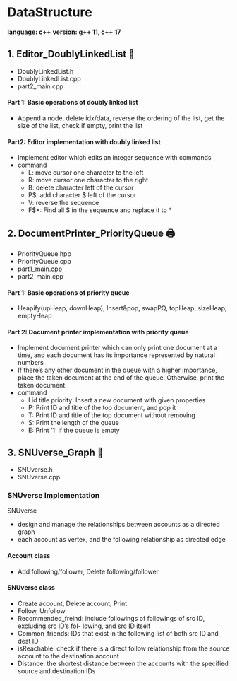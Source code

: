 # DataStructure

**language: c++**
**version: g++ 11, c++ 17**

## 1. Editor_DoublyLinkedList 📀
- DoublyLinkedList.h
- DoublyLinkedList.cpp
- part2_main.cpp
#### Part 1: Basic operations of doubly linked list
- Append a node, delete idx/data, reverse the ordering of the list, get the size of the list, check if empty, print the list
#### Part2: Editor implementation with doubly linked list
- Implement editor which edits an integer sequence with commands
- command  
  - L: move cursor one character to the left
  - R: move cursor one character to the right
  - B: delete character left of the cursor
  - P$: add character $ left of the cursor
  - V: reverse the sequence
  - F$*: Find all $ in the sequence and replace it to *


## 2. DocumentPrinter_PriorityQueue 🖨️

- PriorityQueue.hpp
- PriorityQueue.cpp
- part1_main.cpp
- part2_main.cpp

#### Part 1: Basic operations of priority queue
- Heapify(upHeap, downHeap), Insert&pop, swapPQ, topHeap, sizeHeap, emptyHeap
#### Part 2: Document printer implementation with priority queue
- Implement document printer which can only print one document at a time, and each document has its importance represented by natural numbers
- If there’s any other document in the queue with a higher importance, place the taken document at the end of the queue. Otherwise, print the taken document.
- command  
  - I id title priority: Insert a new document with given properties
  - P: Print ID and title of the top document, and pop it
  - T: Print ID and title of the top document without removing
  - S: Print the length of the queue
  - E: Print ‘1‘ if the queue is empty

## 3. SNUverse_Graph 📱
- SNUverse.h
- SNUverse.cpp

### SNUverse Implementation
SNUverse
- design and manage the relationships between accounts as a directed graph
- each account as vertex, and the following relationship as directed edge

#### Account class 
- Add following/follower, Delete following/follower

#### SNUverse class
- Create account, Delete account, Print
- Follow, Unfollow
- Recommended_freind: include followings of followings of src ID, excluding src ID’s fol- lowing, and src ID itself
- Common_friends: IDs that exist in the following list of both src ID and dest ID
- isReachable: check if there is a direct follow relationship from the source account to the destination account
- Distance: the shortest distance between the accounts with the specified source and destination IDs
